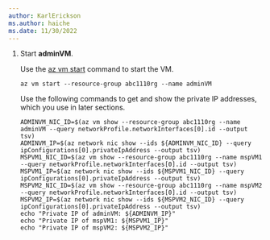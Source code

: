 ```yaml
---
author: KarlErickson
ms.author: haiche
ms.date: 11/30/2022
---
```


1. Start **adminVM**.

   Use the [az vm start](/cli/azure/vm#az-vm-start) command to start the VM.

   ```azurecli
   az vm start --resource-group abc1110rg --name adminVM
   ```

   Use the following commands to get and show the private IP addresses, which you use in later sections.

   ```azurecli
   ADMINVM_NIC_ID=$(az vm show --resource-group abc1110rg --name adminVM --query networkProfile.networkInterfaces[0].id --output tsv)
   ADMINVM_IP=$(az network nic show --ids ${ADMINVM_NIC_ID} --query ipConfigurations[0].privateIpAddress --output tsv)
   MSPVM1_NIC_ID=$(az vm show --resource-group abc1110rg --name mspVM1 --query networkProfile.networkInterfaces[0].id --output tsv)
   MSPVM1_IP=$(az network nic show --ids ${MSPVM1_NIC_ID} --query ipConfigurations[0].privateIpAddress --output tsv)
   MSPVM2_NIC_ID=$(az vm show --resource-group abc1110rg --name mspVM2 --query networkProfile.networkInterfaces[0].id --output tsv)
   MSPVM2_IP=$(az network nic show --ids ${MSPVM2_NIC_ID} --query ipConfigurations[0].privateIpAddress --output tsv)
   echo "Private IP of adminVM: ${ADMINVM_IP}"
   echo "Private IP of mspVM1: ${MSPVM1_IP}"
   echo "Private IP of mspVM2: ${MSPVM2_IP}"
   ```

